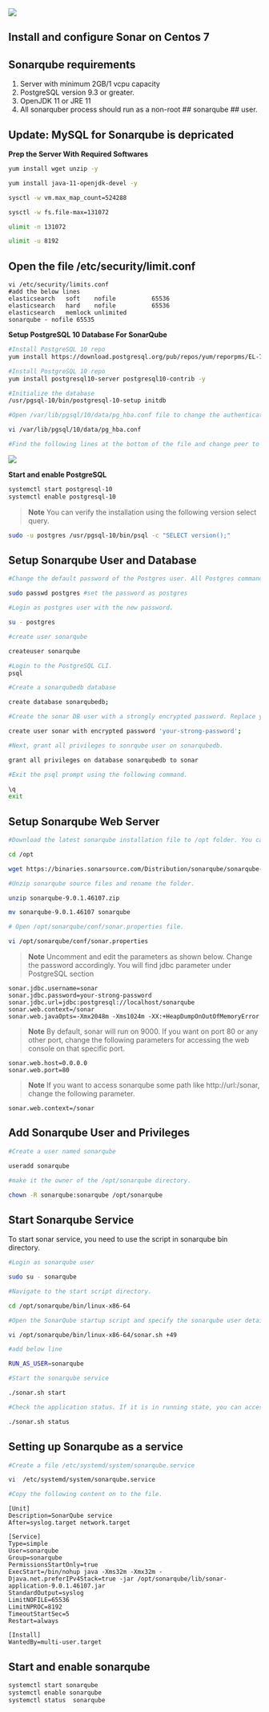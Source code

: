 <img src="../images/c4logo.png">


## Install and configure Sonar on Centos 7



## Sonarqube requirements
1. Server with minimum 2GB/1 vcpu capacity
2. PostgreSQL version 9.3 or greater.
3. OpenJDK 11 or JRE 11
4. All sonarquber process should run as a non-root ## sonarqube ## user.

## Update: MySQL for Sonarqube is depricated


**Prep the Server With Required Softwares**
```bash
yum install wget unzip -y

yum install java-11-openjdk-devel -y

sysctl -w vm.max_map_count=524288

sysctl -w fs.file-max=131072

ulimit -n 131072

ulimit -u 8192

```
## Open the file /etc/security/limit.conf
```
vi /etc/security/limits.conf
#add the below lines
elasticsearch   soft    nofile          65536
elasticsearch   hard    nofile          65536
elasticsearch   memlock unlimited
sonarqube - nofile 65535
```

**Setup PostgreSQL 10 Database For SonarQube**
```bash
#Install PostgreSQL 10 repo
yum install https://download.postgresql.org/pub/repos/yum/reporpms/EL-7-x86_64/pgdg-redhat-repo-latest.noarch.rpm -y

#Install PostgreSQL 10 repo
yum install postgresql10-server postgresql10-contrib -y

#Initialize the database
/usr/pgsql-10/bin/postgresql-10-setup initdb

#Open /var/lib/pgsql/10/data/pg_hba.conf file to change the authentication to md5.

vi /var/lib/pgsql/10/data/pg_hba.conf

#Find the following lines at the bottom of the file and change peer to trust and idnet to md5
```
<img src="../images/peer-to-trust.JPG">

**Start and enable PostgreSQL**
```bash
systemctl start postgresql-10
systemctl enable postgresql-10
```
>**Note** You can verify the installation using the following version select query.
```bash
sudo -u postgres /usr/pgsql-10/bin/psql -c "SELECT version();"
```

## Setup Sonarqube User and Database
```bash
#Change the default password of the Postgres user. All Postgres commands have to be executed from this user.

sudo passwd postgres #set the password as postgres

#Login as postgres user with the new password.

su - postgres

#create user sonarqube

createuser sonarqube

#Login to the PostgreSQL CLI.
psql

#Create a sonarqubedb database

create database sonarqubedb;

#Create the sonar DB user with a strongly encrypted password. Replace your-strong-password with a strong password.

create user sonar with encrypted password 'your-strong-password'; 

#Next, grant all privileges to sonrqube user on sonarqubedb.

grant all privileges on database sonarqubedb to sonar

#Exit the psql prompt using the following command.

\q
exit
```

## Setup Sonarqube Web Server
```bash
#Download the latest sonarqube installation file to /opt folder. You can get the latest download link from here. http://www.sonarqube.org/downloads/

cd /opt

wget https://binaries.sonarsource.com/Distribution/sonarqube/sonarqube-9.0.1.46107.zip

#Unzip sonarqube source files and rename the folder.

unzip sonarqube-9.0.1.46107.zip

mv sonarqube-9.0.1.46107 sonarqube

# Open /opt/sonarqube/conf/sonar.properties file.

vi /opt/sonarqube/conf/sonar.properties

```
>**Note** Uncomment and edit the parameters as shown below. Change the password accordingly. 
You will find jdbc parameter under PostgreSQL section

```text
sonar.jdbc.username=sonar
sonar.jdbc.password=your-strong-password
sonar.jdbc.url=jdbc:postgresql://localhost/sonarqube
sonar.web.context=/sonar
sonar.web.javaOpts=-Xmx2048m -Xms1024m -XX:+HeapDumpOnOutOfMemoryError
```

>**Note** By default, sonar will run on 9000. If you want on port 80 or any other port, change the following parameters for accessing the web console on that specific port.

```
sonar.web.host=0.0.0.0
sonar.web.port=80
```
>**Note** If you want to access sonarqube some path like http://url:/sonar, change the following parameter.

```
sonar.web.context=/sonar
```

## Add Sonarqube User and Privileges

```bash
#Create a user named sonarqube

useradd sonarqube

#make it the owner of the /opt/sonarqube directory.

chown -R sonarqube:sonarqube /opt/sonarqube
```

## Start Sonarqube Service
To start sonar service, you need to use the script in sonarqube bin directory.

```bash
#Login as sonarqube user

sudo su - sonarqube

#Navigate to the start script directory.

cd /opt/sonarqube/bin/linux-x86-64

#Open the SonarQube startup script and specify the sonarqube user details.

vi /opt/sonarqube/bin/linux-x86-64/sonar.sh +49

#add below line

RUN_AS_USER=sonarqube

#Start the sonarqube service

./sonar.sh start

#Check the application status. If it is in running state, you can access the sonarqube dashboard using the DNS name or Ip address of your server:9000/sonar

./sonar.sh status
```

## Setting up Sonarqube as a service

```bash
#Create a file /etc/systemd/system/sonarqube.service

vi  /etc/systemd/system/sonarqube.service

#Copy the following content on to the file.
```
```text
[Unit]
Description=SonarQube service
After=syslog.target network.target

[Service]
Type=simple
User=sonarqube
Group=sonarqube
PermissionsStartOnly=true
ExecStart=/bin/nohup java -Xms32m -Xmx32m -Djava.net.preferIPv4Stack=true -jar /opt/sonarqube/lib/sonar-application-9.0.1.46107.jar
StandardOutput=syslog
LimitNOFILE=65536
LimitNPROC=8192
TimeoutStartSec=5
Restart=always

[Install]
WantedBy=multi-user.target
```
## Start and enable sonarqube
```bash
systemctl start sonarqube
systemctl enable sonarqube
systemctl status  sonarqube
```










